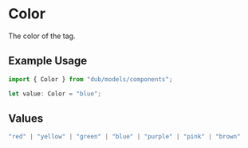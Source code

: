 # Color

The color of the tag.

## Example Usage

```typescript
import { Color } from "dub/models/components";

let value: Color = "blue";
```

## Values

```typescript
"red" | "yellow" | "green" | "blue" | "purple" | "pink" | "brown"
```
